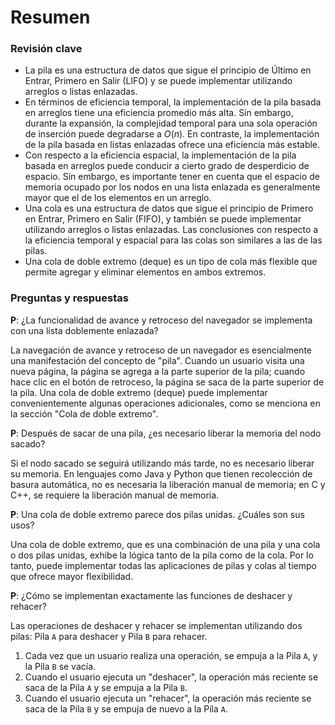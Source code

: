 # Resumen

### Revisión clave

- La pila es una estructura de datos que sigue el principio de Último en Entrar, Primero en Salir (LIFO) y se puede implementar utilizando arreglos o listas enlazadas.
- En términos de eficiencia temporal, la implementación de la pila basada en arreglos tiene una eficiencia promedio más alta. Sin embargo, durante la expansión, la complejidad temporal para una sola operación de inserción puede degradarse a $O(n)$. En contraste, la implementación de la pila basada en listas enlazadas ofrece una eficiencia más estable.
- Con respecto a la eficiencia espacial, la implementación de la pila basada en arreglos puede conducir a cierto grado de desperdicio de espacio. Sin embargo, es importante tener en cuenta que el espacio de memoria ocupado por los nodos en una lista enlazada es generalmente mayor que el de los elementos en un arreglo.
- Una cola es una estructura de datos que sigue el principio de Primero en Entrar, Primero en Salir (FIFO), y también se puede implementar utilizando arreglos o listas enlazadas. Las conclusiones con respecto a la eficiencia temporal y espacial para las colas son similares a las de las pilas.
- Una cola de doble extremo (deque) es un tipo de cola más flexible que permite agregar y eliminar elementos en ambos extremos.

### Preguntas y respuestas

**P**: ¿La funcionalidad de avance y retroceso del navegador se implementa con una lista doblemente enlazada?

La navegación de avance y retroceso de un navegador es esencialmente una manifestación del concepto de "pila". Cuando un usuario visita una nueva página, la página se agrega a la parte superior de la pila; cuando hace clic en el botón de retroceso, la página se saca de la parte superior de la pila. Una cola de doble extremo (deque) puede implementar convenientemente algunas operaciones adicionales, como se menciona en la sección "Cola de doble extremo".

**P**: Después de sacar de una pila, ¿es necesario liberar la memoria del nodo sacado?

Si el nodo sacado se seguirá utilizando más tarde, no es necesario liberar su memoria. En lenguajes como Java y Python que tienen recolección de basura automática, no es necesaria la liberación manual de memoria; en C y C++, se requiere la liberación manual de memoria.

**P**: Una cola de doble extremo parece dos pilas unidas. ¿Cuáles son sus usos?

Una cola de doble extremo, que es una combinación de una pila y una cola o dos pilas unidas, exhibe la lógica tanto de la pila como de la cola. Por lo tanto, puede implementar todas las aplicaciones de pilas y colas al tiempo que ofrece mayor flexibilidad.

**P**: ¿Cómo se implementan exactamente las funciones de deshacer y rehacer?

Las operaciones de deshacer y rehacer se implementan utilizando dos pilas: Pila `A` para deshacer y Pila `B` para rehacer.

1.  Cada vez que un usuario realiza una operación, se empuja a la Pila `A`, y la Pila `B` se vacía.
2.  Cuando el usuario ejecuta un "deshacer", la operación más reciente se saca de la Pila `A` y se empuja a la Pila `B`.
3.  Cuando el usuario ejecuta un "rehacer", la operación más reciente se saca de la Pila `B` y se empuja de nuevo a la Pila `A`.
